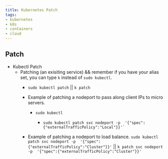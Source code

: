 ```yaml
---
title: Kubernetes Patch
tags:
- kubernetes
- k8s
- containers
- cloud
---
```


## Patch

- Kubectl Patch
  - Patching (an exisiting service) && remember if you have your alias set, you can type `k` instead of `sudo kubectl`.
    - `sudo kubectl patch` || `k patch`
    - Example of patching a nodeport to pass along client IPs to micro servers.
      - `sudo kubectl`

        - ```shell
          sudo kubectl patch svc nodeport -p  '{"spec":{"externalTrafficPolicy":"Local"}}'`
          ```

    - Example of patching a nodeport to load balance.
      `sudo kubectl patch svc nodeport -p  '{"spec":{"externalTrafficPolicy":"Cluster"}}'` || `k patch svc nodeport -p  '{"spec":{"externalTrafficPolicy":"Cluster"}}'`
